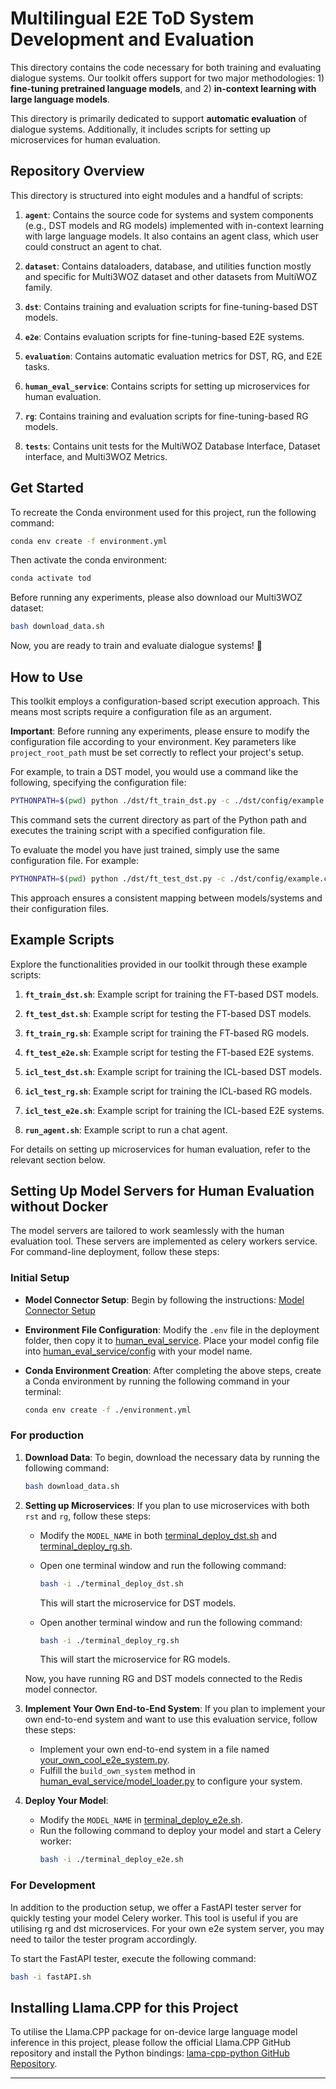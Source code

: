 # Multilingual E2E ToD System Development and Evaluation

This directory contains the code necessary for both training and evaluating dialogue systems. Our toolkit offers support for two major methodologies: 1) **fine-tuning pretrained language models**, and 2) **in-context learning with large language models**.

This directory is primarily dedicated to support **automatic evaluation** of dialogue systems. Additionally, it includes scripts for setting up microservices for human evaluation.

## Repository Overview

This directory is structured into eight modules and a handful of scripts:

1. **`agent`**: Contains the source code for systems and system components (e.g., DST models and RG models) implemented with in-context learning with large language models. It also contains an agent class, which user could construct an agent to chat.

2. **`dataset`**: Contains dataloaders, database, and utilities function mostly and specific for Multi3WOZ dataset and other datasets from MultiWOZ family.

3. **`dst`**: Contains training and evaluation scripts for fine-tuning-based DST models.

4. **`e2e`**: Contains evaluation scripts for fine-tuning-based E2E systems.

5. **`evaluation`**: Contains automatic evaluation metrics for DST, RG, and E2E tasks.

6. **`human_eval_service`**: Contains scripts for setting up microservices for human evaluation.

7. **`rg`**: Contains training and evaluation scripts for fine-tuning-based RG models.

8. **`tests`**: Contains unit tests for the MultiWOZ Database Interface, Dataset interface, and Multi3WOZ Metrics.

## Get Started

To recreate the Conda environment used for this project, run the following command:

```bash
conda env create -f environment.yml
```

Then activate the conda environment:

```bash
conda activate tod
```

Before running any experiments, please also download our Multi3WOZ dataset:

```bash
bash download_data.sh
```

Now, you are ready to train and evaluate dialogue systems! 🥳

## How to Use

This toolkit employs a configuration-based script execution approach. This means most scripts require a configuration file as an argument. 

**Important**: Before running any experiments, please ensure to modify the configuration file according to your environment. Key parameters like `project_root_path` must be set correctly to reflect your project's setup.

For example, to train a DST model, you would use a command like the following, specifying the configuration file:

```bash
PYTHONPATH=$(pwd) python ./dst/ft_train_dst.py -c ./dst/config/example.cfg
```

This command sets the current directory as part of the Python path and executes the training script with a specified configuration file.

To evaluate the model you have just trained, simply use the same configuration file. For example:

```bash
PYTHONPATH=$(pwd) python ./dst/ft_test_dst.py -c ./dst/config/example.cfg
```

This approach ensures a consistent mapping between models/systems and their configuration files.


## Example Scripts

Explore the functionalities provided in our toolkit through these example scripts:

1. **`ft_train_dst.sh`**: Example script for training the FT-based DST models.

2. **`ft_test_dst.sh`**: Example script for testing the FT-based DST models.

3. **`ft_train_rg.sh`**: Example script for training the FT-based RG models.

4. **`ft_test_e2e.sh`**: Example script for testing the FT-based E2E systems.

5. **`icl_test_dst.sh`**: Example script for training the ICL-based DST models.

6. **`icl_test_rg.sh`**: Example script for training the ICL-based RG models.

7. **`icl_test_e2e.sh`**: Example script for training the ICL-based E2E systems.

8. **`run_agent.sh`**: Example script to run a chat agent.

For details on setting up microservices for human evaluation, refer to the relevant section below.

## Setting Up Model Servers for Human Evaluation without Docker

The model servers are tailored to work seamlessly with the human evaluation tool. These servers are implemented as celery workers service. For command-line deployment, follow these steps:


### Initial Setup

- **Model Connector Setup**:
  Begin by following the instructions: [Model Connector Setup ](../deployment/README.md#model-connector-for-command-line)

- **Environment File Configuration**:
  Modify the `.env` file in the deployment folder, then copy it to [human_eval_service](human_eval_service). Place your model config file into [human_eval_service/config](human_eval_service/config) with your model name.


- **Conda Environment Creation**:
  After completing the above steps, create a Conda environment by running the following command in your terminal:
  ```bash
  conda env create -f ./environment.yml
  ```
  

### For production

1. **Download Data**:
    To begin, download the necessary data by running the following command:
    ```bash
    bash download_data.sh
    ```

2. **Setting up Microservices**:
    If you plan to use microservices with both `rst` and `rg`, follow these steps:

    - Modify the `MODEL_NAME` in both [terminal_deploy_dst.sh](terminal_deploy_dst.sh) and [terminal_deploy_rg.sh](terminal_deploy_rg.sh).
    
    - Open one terminal window and run the following command:
      ```bash
      bash -i ./terminal_deploy_dst.sh
      ```
      This will start the microservice for DST models.

    - Open another terminal window and run the following command:
      ```bash
      bash -i ./terminal_deploy_rg.sh
      ```
      This will start the microservice for RG models.

    Now, you have running RG and DST models connected to the Redis model connector.

3. **Implement Your Own End-to-End System**:
    If you plan to implement your own end-to-end system and want to use this evaluation service, follow these steps:

    - Implement your own end-to-end system in a file named [your_own_cool_e2e_system.py](human_eval_service/your_own_cool_e2e_system.py).
    - Fulfill the `build_own_system` method in [human_eval_service/model_loader.py](human_eval_service/model_loader.py) to configure your system.

4. **Deploy Your Model**:
    - Modify the `MODEL_NAME` in [terminal_deploy_e2e.sh](terminal_deploy_e2e.sh).
    - Run the following command to deploy your model and start a Celery worker:
      ```bash
      bash -i ./terminal_deploy_e2e.sh
      ```
    
### For Development

In addition to the production setup, we offer a FastAPI tester server for quickly testing your model Celery worker. This tool is useful if you are utilising rg and dst microservices. For your own e2e system server, you may need to tailor the tester program accordingly.

To start the FastAPI tester, execute the following command:

```bash
bash -i fastAPI.sh
```

## Installing Llama.CPP for this Project

To utilise the Llama.CPP package for on-device large language model inference in this project, please follow the official Llama.CPP GitHub repository and install the Python bindings: [lama-cpp-python GitHub Repository](https://github.com/abetlen/llama-cpp-python/blob/main/README.md).

---
